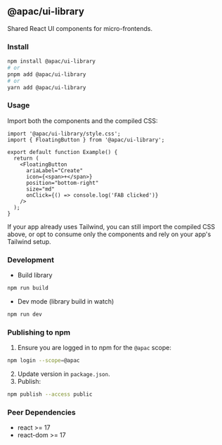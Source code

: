 ## @apac/ui-library

Shared React UI components for micro-frontends.

### Install

```bash
npm install @apac/ui-library
# or
pnpm add @apac/ui-library
# or
yarn add @apac/ui-library
```

### Usage

Import both the components and the compiled CSS:

```tsx
import '@apac/ui-library/style.css';
import { FloatingButton } from '@apac/ui-library';

export default function Example() {
  return (
    <FloatingButton
      ariaLabel="Create"
      icon={<span>+</span>}
      position="bottom-right"
      size="md"
      onClick={() => console.log('FAB clicked')}
    />
  );
}
```

If your app already uses Tailwind, you can still import the compiled CSS above, or opt to consume only the components and rely on your app's Tailwind setup.

### Development

- Build library
```bash
npm run build
```

- Dev mode (library build in watch)
```bash
npm run dev
```

### Publishing to npm

1. Ensure you are logged in to npm for the `@apac` scope:
```bash
npm login --scope=@apac
```
2. Update version in `package.json`.
3. Publish:
```bash
npm publish --access public
```

### Peer Dependencies

- react >= 17
- react-dom >= 17
